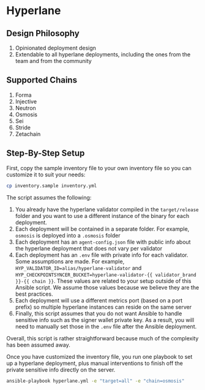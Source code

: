 # Hyperlane

## Design Philosophy

1. Opinionated deployment design
1. Extendable to all hyperlane deployments, including the ones from the team and from the community

## Supported Chains

1. Forma
1. Injective
1. Neutron
1. Osmosis
1. Sei
1. Stride
1. Zetachain

## Step-By-Step Setup

First, copy the sample inventory file to your own inventory file so you can customize it to suit your needs:

```bash
cp inventory.sample inventory.yml
```

The script assumes the following:

1. You already have the hyperlane validator compiled in the `target/release` folder and you want to use a different instance of the binary for each deployment.
1. Each deployment will be contained in a separate folder. For example, `osmosis` is deployed into a `.osmosis` folder
1. Each deployment has an `agent-config.json` file with public info about the hyperlane deployment that does not vary per validator
1. Each deployment has an `.env` file with private info for each validator. Some assumptions are made. For example, `HYP_VALIDATOR_ID=alias/hyperlane-validator` and `HYP_CHECKPOINTSYNCER_BUCKET=hyperlane-validator-{{ validator_brand }}-{{ chain }}`. These values are related to your setup outside of this Ansible script. We assume those values because we believe they are the best practices.
1. Each deployment will use a different metrics port (based on a port prefix) so multiple hyperlane instances can reside on the same server
1. Finally, this script assumes that you do not want Ansible to handle sensitive info such as the signer wallet private key. As a result, you will need to manually set those in the `.env` file after the Ansible deployment.

Overall, this script is rather straightforward because much of the complexity has been assumed away.

Once you have customized the inventory file, you run one playbook to set up a hyperlane deployment, plus manual interventions to finish off the private sensitive info directly on the server.

```bash
ansible-playbook hyperlane.yml -e "target=all" -e "chain=osmosis"
```
